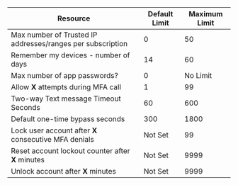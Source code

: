 |                              Resource                              | Default Limit | Maximum Limit |
|--------------------------------------------------------------------|---------------|---------------|
|   Max number of Trusted IP addresses/ranges</a> per subscription   |       0       |      50       |
|                Remember my devices - number of days                |      14       |      60       |
|                    Max number of app passwords?                    |       0       |   No Limit    |
|         Allow <strong>X</strong> attempts during MFA call          |       1       |      99       |
|                Two-way Text message Timeout Seconds                |      60       |      600      |
|                  Default one-time bypass seconds                   |      300      |     1800      |
| Lock user account after <strong>X</strong> consecutive MFA denials |    Not Set    |      99       |
|   Reset account lockout counter after <strong>X</strong> minutes   |    Not Set    |     9999      |
|          Unlock account after <strong>X</strong> minutes           |    Not Set    |     9999      |


